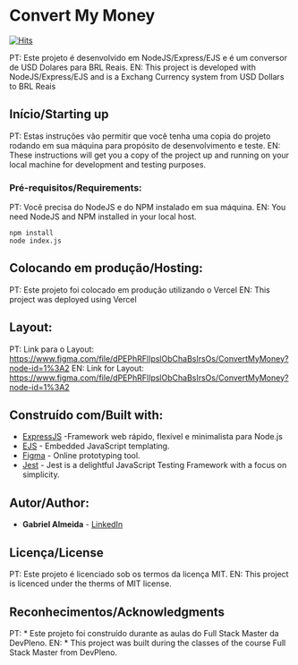 # Convert My Money

[![Hits](https://hits.seeyoufarm.com/api/count/incr/badge.svg?url=https%3A%2F%2Fgithub.com%2Fggalmeida1%2Fconvertmymoney&count_bg=%2379C83D&title_bg=%23555555&icon=&icon_color=%23E7E7E7&title=hits&edge_flat=false)](https://hits.seeyoufarm.com)

PT: Este projeto é desenvolvido em NodeJS/Express/EJS e é um conversor de USD Dolares para BRL Reais.
EN: This project is developed with NodeJS/Express/EJS and is a Exchang Currency system from USD Dollars to BRL Reais
## Início/Starting up

PT: Estas instruções vão permitir que você tenha uma copia do projeto rodando em sua máquina para propósito de desenvolvimento e teste.
EN: These instructions will get you a copy of the project up and running on your local machine for development and testing purposes. 

### Pré-requisitos/Requirements:

PT: Você precisa do NodeJS e do NPM instalado em sua máquina.
EN: You need NodeJS and NPM installed in your local host.

```
npm install
node index.js
```
## Colocando em produção/Hosting:

PT: Este projeto foi colocado em produção utilizando o Vercel
EN: This project was deployed using Vercel

## Layout:

PT: Link para o Layout: https://www.figma.com/file/dPEPhRFlIpslObChaBsIrsOs/ConvertMyMoney?node-id=1%3A2
EN: Link for Layout: https://www.figma.com/file/dPEPhRFlIpslObChaBsIrsOs/ConvertMyMoney?node-id=1%3A2
## Construído com/Built with:

* [ExpressJS](https://expressjs.com/) -Framework web rápido, flexível e minimalista para Node.js
* [EJS](https://ejs.co/) - Embedded JavaScript templating.
* [Figma](https://figma.com/) - Online prototyping tool.
* [Jest](https://jestjs.io/) - Jest is a delightful JavaScript Testing Framework with a focus on simplicity.


## Autor/Author:

* **Gabriel Almeida** - [LinkedIn](https://www.linkedin.com/in/ggalmeida/)


## Licença/License

PT: Este projeto é licenciado sob os termos da licença MIT.
EN: This project is licenced under the therms of MIT license.

## Reconhecimentos/Acknowledgments

PT: * Este projeto foi construído durante as aulas do Full Stack Master da DevPleno.
EN: * This project was built during the classes of the course Full Stack Master from DevPleno.